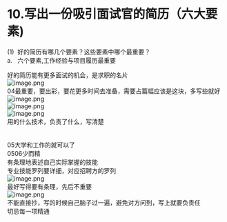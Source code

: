 # 10.写出一份吸引面试官的简历（六大要素)

(1)  好的简历有哪几个要素？这些要素中哪个最重要？<br />a.   六个要素,工作经验与项目履历最重要

好的简历能有更多面试的机会，是求职的名片<br />![image.png](https://cdn.nlark.com/yuque/0/2019/png/349894/1559033441386-71880bf9-6ce3-42f9-84b7-8c8f3bc876a0.png#align=left&display=inline&height=358&name=image.png&originHeight=358&originWidth=726&size=124005&status=done&width=726)<br />04最重要，要出彩，要花更多时间去准备，需要占篇幅应该是这块，多写些就好<br />![image.png](https://cdn.nlark.com/yuque/0/2019/png/349894/1559033457650-67a54076-15f4-4b6b-a339-380a9eb341ad.png#align=left&display=inline&height=126&name=image.png&originHeight=126&originWidth=421&size=58020&status=done&width=421)<br />![image.png](https://cdn.nlark.com/yuque/0/2019/png/349894/1559033465079-a13af32a-1717-4c0f-b765-d32f464b0d50.png#align=left&display=inline&height=151&name=image.png&originHeight=151&originWidth=417&size=66033&status=done&width=417)<br />![image.png](https://cdn.nlark.com/yuque/0/2019/png/349894/1559033470822-997b2aef-6c68-40a8-8485-94a2d5056cc3.png#align=left&display=inline&height=148&name=image.png&originHeight=148&originWidth=302&size=42628&status=done&width=302)<br />用的什么技术，负责了什么，写清楚<br /> <br /> <br />05大学和工作的就可以了<br />0506少而精<br />有条理地表述自己实际掌握的技能<br />专业技能罗列要详细，对应招聘方的罗列<br />![image.png](https://cdn.nlark.com/yuque/0/2019/png/349894/1559033484631-e9c68c9b-083e-49f6-902c-b6884ea8607a.png#align=left&display=inline&height=148&name=image.png&originHeight=148&originWidth=234&size=45133&status=done&width=234)<br />最好写得要有条理，先后不重要<br />![image.png](https://cdn.nlark.com/yuque/0/2019/png/349894/1559033496615-064e7151-87de-4e21-909a-49ed33c9894a.png#align=left&display=inline&height=109&name=image.png&originHeight=109&originWidth=191&size=32720&status=done&width=191)<br />不能直接抄，写的时候自己脑子过一遍，避免对方问到，写上就要负责任<br />切忌每一项精通

